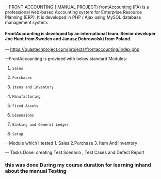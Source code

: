 --FRONT ACCOUNTING ( MANUAL PROJECT)
  frontAccounting (FA)  is a professional web-based Accounting  system for  Enterprise  Resource  Planning  (ERP).  It is developed  in PHP / Ajax using MySQL 
  database management system.  
  
#### FrontAccounting is developed by an international team. Senior developer Joe Hunt from Sweden and Janusz Dobrowolski from Poland. ####


-- https://quastechproject.com/projects/frontaccounting/index.php

--FrontAccounting is provided with below standard Modules:
1.     Sales
2.     Purchases
3.     Items and Inventory
4.     Manufacturing
5.     Fixed Assets
6.     Dimensions
7.     Banking and General Ledger
8.     Setup

--Module which I tested 
    1. Sales
    2.Purchase
    3. Item And Inventory

-- Tasks Done:
   creating Test Scenario , Test Cases and Defect Report
  

### this was done During my course duration for learning inhand about the manual Testing

